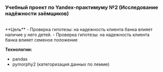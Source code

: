 ﻿### Учебный проект по Yandex-практимуму №2 (Исследование надёжности заёмщиков)
<br>
**Цель**
- Проверка гипотезы: на надежность клиента банка влияет наличие у него детей.
- Проверка гипотезы: на надежность клиента банка влияет семеное положение

**Технологии:**   
- pandas
- pymorphy2 (категоризация данных по лемме)
